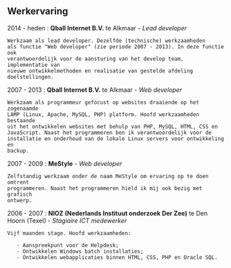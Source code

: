 ## Werkervaring

2014 - heden
:   **Qball Internet B.V.** te Alkmaar
    \-
    *Lead developer*

    Werkzaam als lead developer. Dezelfde (technische) werkzaamheden
    als functie "Web developer" (zie periode 2007 - 2013). In deze functie ook
    verantwoordelijk voor de aansturing van het develop team, implementatie van
    nieuwe ontwikkelmethoden en realisatie van gestelde afdeling doelstellingen.

2007 - 2013
:   **Qball Internet B.V.** te Alkmaar
    \-
    *Web developer*

    Werkzaam als programmeur gefocust op websites draaiende op het zogenaamde
    LAMP (Linux, Apache, MySQL, PHP) platform. Hoofd werkzaamheden bestaande
    uit het ontwikkelen websites met behulp van PHP, MySQL, HTML, CSS en
    JavaScript. Naast het programmeren ben ik verantwoordelijk voor de
    installatie en onderhoud van de lokale Linux servers voor ontwikkeling en
    backup.

2007 - 2009
:   **MeStyle**
    \-
    *Web developer*

    Zelfstandig werkzaam onder de naam MeStyle om ervaring op te doen omtrent
    programmeren. Naast het programmeren hield ik mij ook bezig met grafisch
    ontwerp.

2006 - 2007
:   **NIOZ (Nederlands Instituut onderzoek Der Zee)** te Den Hoorn (Texel)
    \-
    *Stagiaire ICT medewerker*

    Vijf maanden stage. Hoofd werkzaamheden:

       - Aanspreekpunt voor de Helpdesk;
       - Ontwikkelen Windows batch installaties;
       - Ontwikkelen webapplicaties binnen HTML, CSS, PHP en Oracle SQL.
